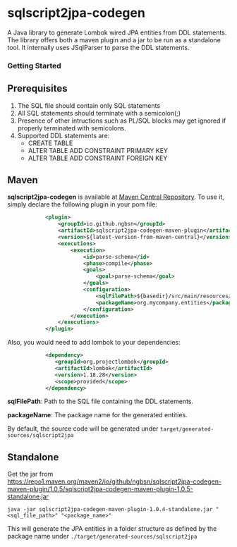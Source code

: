 # sqlscript2jpa-codegen

A Java library to generate Lombok wired JPA entities from DDL statements. The library offers both a maven plugin and a
jar to be run as a standalone tool. It internally uses JSqlParser to parse the DDL statements.

### Getting Started

## Prerequisites

1. The SQL file should contain only SQL statements
2. All SQL statements should terminate with a semicolon(;)
3. Presence of other intructions such as PL/SQL blocks may get ignored if properly terminated with semicolons.
4. Supported DDL statements are:
    * CREATE TABLE
    * ALTER TABLE ADD CONSTRAINT PRIMARY KEY
    * ALTER TABLE ADD CONSTRAINT FOREIGN KEY

## Maven

**sqlscript2jpa-codegen** is available
at [Maven Central Repository](https://central.sonatype.com/artifact/io.github.ngbsn/sqlscript2jpa-codegen-maven-plugin).
To use it, simply declare the following plugin in your pom file:

```xml
            <plugin>
                <groupId>io.github.ngbsn</groupId>
                <artifactId>sqlscript2jpa-codegen-maven-plugin</artifactId>
                <version>${latest-version-from-maven-central}</version>
                <executions>
                    <execution>
                        <id>parse-schema</id>
                        <phase>compile</phase>
                        <goals>
                            <goal>parse-schema</goal>
                        </goals>
                        <configuration>
                            <sqlFilePath>${basedir}/src/main/resources/sql/organization.sql</sqlFilePath>
                            <packageName>org.mycompany.entities</packageName>
                        </configuration>
                    </execution>
                </executions>
            </plugin>
```

Also, you would need to add lombok to your dependencies:

```xml
            <dependency>
               <groupId>org.projectlombok</groupId>
               <artifactId>lombok</artifactId>
               <version>1.18.28</version>
               <scope>provided</scope>
            </dependency>
```

**sqlFilePath**: Path to the SQL file containing the DDL statements.

**packageName**: The package name for the generated entities.

By default, the source code will be generated under `target/generated-sources/sqlscript2jpa`

## Standalone

Get the jar
from https://repo1.maven.org/maven2/io/github/ngbsn/sqlscript2jpa-codegen-maven-plugin/1.0.5/sqlscript2jpa-codegen-maven-plugin-1.0.5-standalone.jar

```
java -jar sqlscript2jpa-codegen-maven-plugin-1.0.4-standalone.jar "<sql_file_path>" "<package_name>"
```

This will generate the JPA entities in a folder structure as defined by the package name
under `./target/generated-sources/sqlscript2jpa`

